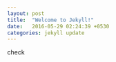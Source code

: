 ```yaml
---
layout: post
title:  "Welcome to Jekyll!"
date:   2016-05-29 02:24:39 +0530
categories: jekyll update
---
```


check
